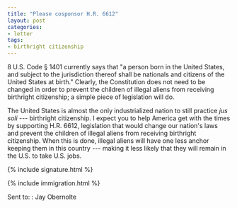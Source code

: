 ```yaml
---
title: "Please cosponsor H.R. 6612"
layout: post
categories:
- letter
tags:
- birthright citizenship
---
```


8 U.S. Code § 1401 currently says that "a person born in the United States, and subject to the jurisdiction thereof shall be nationals and citizens of the United States at birth." Clearly, the Constitution does not need to be changed in order to prevent the children of illegal aliens from receiving birthright citizenship; a simple piece of legislation will do.

The United States is almost the only industrialized nation to still practice *jus soli* --- birthright citizenship. I expect you to help America get with the times by supporting H.R. 6612, legislation that would change our nation's laws and prevent the children of illegal aliens from receiving birthright citizenship. When this is done, illegal aliens will have one less anchor keeping them in this country --- making it less likely that they will remain in the U.S. to take U.S. jobs.

{% include signature.html %}

{% include immigration.html %}

Sent to:
: Jay Obernolte
